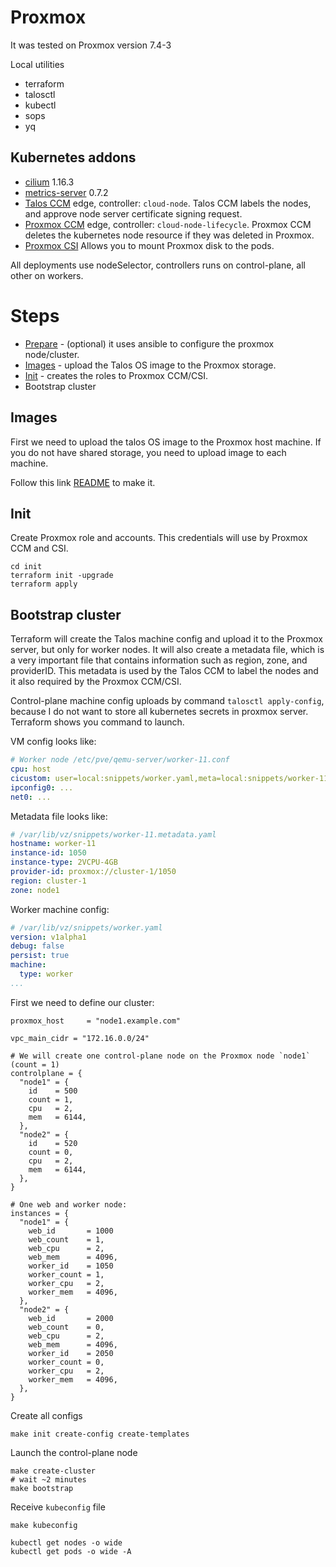 # Proxmox

It was tested on Proxmox version 7.4-3

Local utilities

* terraform
* talosctl
* kubectl
* sops
* yq

## Kubernetes addons

* [cilium](https://github.com/cilium/cilium) 1.16.3
* [metrics-server](https://github.com/kubernetes-sigs/metrics-server) 0.7.2
* [Talos CCM](https://github.com/siderolabs/talos-cloud-controller-manager) edge, controller: `cloud-node`.
Talos CCM labels the nodes, and approve node server certificate signing request.
* [Proxmox CCM](https://github.com/sergelogvinov/proxmox-cloud-controller-manager) edge, controller: `cloud-node-lifecycle`.
Proxmox CCM deletes the kubernetes node resource if they was deleted in Proxmox.
* [Proxmox CSI](https://github.com/sergelogvinov/proxmox-csi-plugin)
Allows you to mount Proxmox disk to the pods.

All deployments use nodeSelector, controllers runs on control-plane, all other on workers.

# Steps

* [Prepare](prepare/) - (optional) it uses ansible to configure the proxmox node/cluster.
* [Images](images/) - upload the Talos OS image to the Proxmox storage.
* [Init](init/) - creates the roles to Proxmox CCM/CSI.
* Bootstrap cluster

## Images

First we need to upload the talos OS image to the Proxmox host machine.
If you do not have shared storage, you need to upload image to each machine.

Follow this link [README](images/README.md) to make it.

## Init

Create Proxmox role and accounts.
This credentials will use by Proxmox CCM and CSI.

```shell
cd init
terraform init -upgrade
terraform apply
```

## Bootstrap cluster

Terraform will create the Talos machine config and upload it to the Proxmox server, but only for worker nodes.
It will also create a metadata file, which is a very important file that contains information such as region, zone, and providerID.
This metadata is used by the Talos CCM to label the nodes and it also required by the Proxmox CCM/CSI.

Control-plane machine config uploads by command `talosctl apply-config`, because I do not want to store all kubernetes secrets in proxmox server.
Terraform shows you command to launch.

VM config looks like:

```yaml
# Worker node /etc/pve/qemu-server/worker-11.conf
cpu: host
cicustom: user=local:snippets/worker.yaml,meta=local:snippets/worker-11.metadata.yaml
ipconfig0: ...
net0: ...
```

Metadata file looks like:

```yaml
# /var/lib/vz/snippets/worker-11.metadata.yaml
hostname: worker-11
instance-id: 1050
instance-type: 2VCPU-4GB
provider-id: proxmox://cluster-1/1050
region: cluster-1
zone: node1
```

Worker machine config:

```yaml
# /var/lib/vz/snippets/worker.yaml
version: v1alpha1
debug: false
persist: true
machine:
  type: worker
...
```

First we need to define our cluster:

```hcl
proxmox_host     = "node1.example.com"

vpc_main_cidr = "172.16.0.0/24"

# We will create one control-plane node on the Proxmox node `node1` (count = 1)
controlplane = {
  "node1" = {
    id    = 500
    count = 1,
    cpu   = 2,
    mem   = 6144,
  },
  "node2" = {
    id    = 520
    count = 0,
    cpu   = 2,
    mem   = 6144,
  },
}

# One web and worker node:
instances = {
  "node1" = {
    web_id       = 1000
    web_count    = 1,
    web_cpu      = 2,
    web_mem      = 4096,
    worker_id    = 1050
    worker_count = 1,
    worker_cpu   = 2,
    worker_mem   = 4096,
  },
  "node2" = {
    web_id       = 2000
    web_count    = 0,
    web_cpu      = 2,
    web_mem      = 4096,
    worker_id    = 2050
    worker_count = 0,
    worker_cpu   = 2,
    worker_mem   = 4096,
  },
}
```

Create all configs

```shell
make init create-config create-templates
```

Launch the control-plane node

```shell
make create-cluster
# wait ~2 minutes
make bootstrap
```

Receive `kubeconfig` file

```shell
make kubeconfig
```

```shell
kubectl get nodes -o wide
kubectl get pods -o wide -A
```
